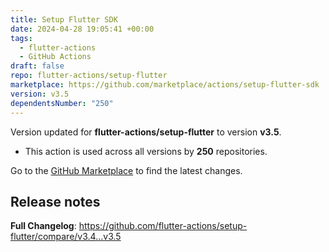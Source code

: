 ```yaml
---
title: Setup Flutter SDK
date: 2024-04-28 19:05:41 +00:00
tags:
  - flutter-actions
  - GitHub Actions
draft: false
repo: flutter-actions/setup-flutter
marketplace: https://github.com/marketplace/actions/setup-flutter-sdk
version: v3.5
dependentsNumber: "250"
---
```



Version updated for **flutter-actions/setup-flutter** to version **v3.5**.
- This action is used across all versions by **250** repositories.

Go to the [GitHub Marketplace](https://github.com/marketplace/actions/setup-flutter-sdk) to find the latest changes.

## Release notes

**Full Changelog**: https://github.com/flutter-actions/setup-flutter/compare/v3.4...v3.5
